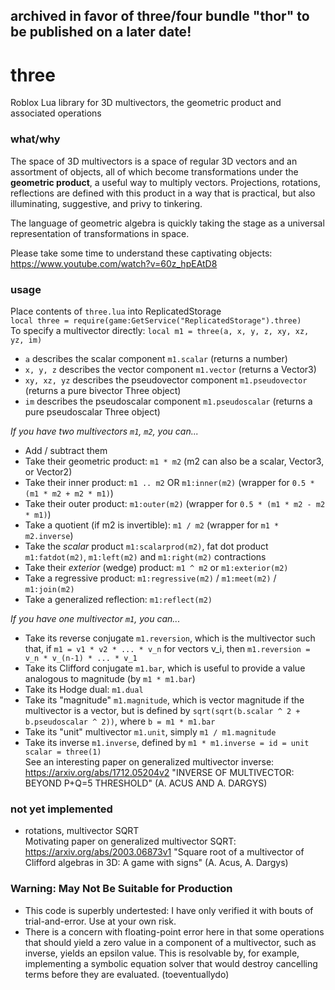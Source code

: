 ## archived in favor of three/four bundle "thor" to be published on a later date!

# three
Roblox Lua library for 3D multivectors, the geometric product and associated operations

### what/why
The space of 3D multivectors is a space of regular 3D vectors and an assortment of objects, all of which become transformations under the **geometric product**, a useful way to multiply vectors. Projections, rotations, reflections are defined with this product in a way that is practical, but also illuminating, suggestive, and privy to tinkering.

The language of geometric algebra is quickly taking the stage as a universal representation of transformations in space.

Please take some time to understand these captivating objects: https://www.youtube.com/watch?v=60z_hpEAtD8

### usage
Place contents of `three.lua` into ReplicatedStorage\
`local three = require(game:GetService("ReplicatedStorage").three)`\
To specify a multivector directly:
`local m1 = three(a, x, y, z, xy, xz, yz, im)`
- `a` describes the scalar component `m1.scalar` (returns a number)
- `x, y, z` describes the vector component `m1.vector` (returns a Vector3)
- `xy, xz, yz` describes the pseudovector component `m1.pseudovector` (returns a pure bivector Three object)
- `im` describes the pseudoscalar component `m1.pseudoscalar` (returns a pure pseudoscalar Three object)

_If you have two multivectors `m1`, `m2`, you can..._
- Add / subtract them
- Take their geometric product: `m1 * m2` (m2 can also be a scalar, Vector3, or Vector2)
- Take their inner product: `m1 .. m2` OR `m1:inner(m2)` (wrapper for `0.5 * (m1 * m2 + m2 * m1)`)
- Take their outer product: `m1:outer(m2)` (wrapper for `0.5 * (m1 * m2 - m2 * m1)`)
- Take a quotient (if m2 is invertible): `m1 / m2` (wrapper for `m1 * m2.inverse`)
- Take the _scalar_ product `m1:scalarprod(m2)`, fat dot product `m1:fatdot(m2)`, `m1:left(m2)` and `m1:right(m2)` contractions
- Take their _exterior_ (wedge) product: `m1 ^ m2` or `m1:exterior(m2)`
- Take a regressive product: `m1:regressive(m2)` / `m1:meet(m2)` / `m1:join(m2)`
- Take a generalized reflection: `m1:reflect(m2)`

_If you have one multivector `m1`, you can..._
- Take its reverse conjugate `m1.reversion`, which is the multivector such that, if `m1 = v1 * v2 * ... * v_n` for vectors v_i, then `m1.reversion = v_n * v_(n-1) * ... * v_1`
- Take its Clifford conjugate `m1.bar`, which is useful to provide a value analogous to magnitude (by `m1 * m1.bar`)
- Take its Hodge dual: `m1.dual`
- Take its "magnitude" `m1.magnitude`, which is vector magnitude if the multivector is a vector, but is defined by `sqrt(sqrt(b.scalar ^ 2 + b.pseudoscalar ^ 2))`, where `b = m1 * m1.bar`
- Take its "unit" multivector `m1.unit`, simply `m1 / m1.magnitude`
- Take its inverse `m1.inverse`, defined by `m1 * m1.inverse = id = unit scalar = three(1)`\
See an interesting paper on generalized multivector inverse: https://arxiv.org/abs/1712.05204v2 "INVERSE OF MULTIVECTOR: BEYOND P+Q=5 THRESHOLD" (A. ACUS AND A. DARGYS)

### not yet implemented
- rotations, multivector SQRT\
Motivating paper on generalized multivector SQRT: https://arxiv.org/abs/2003.06873v1 "Square root of a multivector of Clifford algebras in 3D: A game with signs" (A. Acus, A. Dargys)

### Warning: May Not Be Suitable for Production
- This code is superbly undertested: I have only verified it with bouts of trial-and-error. Use at your own risk.
- There is a concern with floating-point error here in that some operations that should yield a zero value in a component of a multivector, such as inverse, yields an epsilon value. This is resolvable by, for example, implementing a symbolic equation solver that would destroy cancelling terms before they are evaluated. (toeventuallydo)
